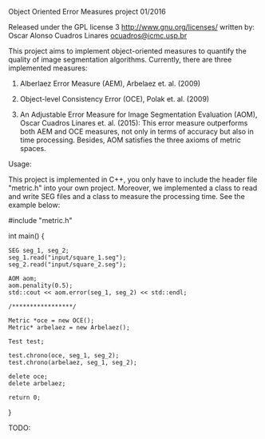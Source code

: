 Object Oriented Error Measures project
01/2016

Released under the GPL license 3 http://www.gnu.org/licenses/
written by: Oscar Alonso Cuadros Linares
ocuadros@icmc.usp.br

This project aims to implement object-oriented measures to quantify the quality of  image segmentation algorithms. Currently, there are three implemented measures: 

1) Alberlaez Error Measure (AEM), Arbelaez et. al. (2009)

2) Object-level Consistency Error (OCE), Polak et. al. (2009) 

3) An Adjustable Error Measure for Image Segmentation Evaluation (AOM), Oscar Cuadros Linares et. al. (2015): This error measure outperforms both AEM and OCE measures, not only in terms of accuracy but also in time processing. Besides, AOM satisfies the three axioms of metric spaces.        

Usage:

This project is implemented in C++, you only have to include the header file "metric.h" into your own project. Moreover, we implemented a class to read and write SEG files and  a class to measure the processing time. See the example below:


#include "metric.h"


int main()
{

	SEG seg_1, seg_2;
	seg_1.read("input/square_1.seg");
	seg_2.read("input/square_2.seg");

	AOM aom;
	aom.penality(0.5);
	std::cout << aom.error(seg_1, seg_2) << std::endl;

	/*****************/

	Metric *oce = new OCE();
	Metric* arbelaez = new Arbelaez();

	Test test;

	test.chrono(oce, seg_1, seg_2);
	test.chrono(arbelaez, seg_1, seg_2);

	delete oce;
	delete arbelaez;

	return 0;
}
 
TODO:



